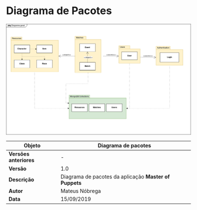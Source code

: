 # Diagrama de Pacotes

![Diagrama de pacotes](../img/diagrama_pacotes/diagrama_de_pacotes.png)

|**Objeto**|**Diagrama de pacotes**|
|--|--|
|**Versões anteriores**| - |
|**Versão**| 1.0 |
| **Descrição** | Diagrama de pacotes da aplicação **Master of Puppets**|
| **Autor** | Mateus Nóbrega |
| **Data** | 15/09/2019 |